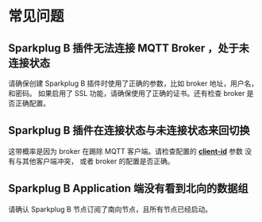 # 常见问题

## Sparkplug B 插件无法连接 MQTT Broker ，处于未连接状态

请确保创建 Sparkplug B 插件时使用了正确的参数，比如 broker 地址，用户名，和密码。
如果启用了 SSL 功能，请确保使用了正确的证书。还有检查 broker 是否正确配置。

## Sparkplug B 插件在连接状态与未连接状态来回切换

这带概率是因为 broker 在踢除 MQTT 客户端。请检查配置的 [**client-id**] 参数
没有与其他客户端冲突， 或者 broker 的配置是否正确。

[**client-id**]: ../mqtt/overview.md#parameters

## Sparkplug B Application 端没有看到北向的数据组

请确认 Sparkplug B 节点订阅了南向节点，且所有节点已经启动。


